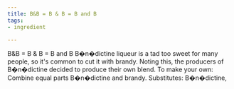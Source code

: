 ```yaml
---
title: B&B = B & B = B and B
tags:
- ingredient

---
```

B&B = B & B = B and B B�n�dictine liqueur is a tad too sweet for many people, so it's common to cut it with brandy. Noting this, the producers of B�n�dictine decided to produce their own blend. To make your own: Combine equal parts B�n�dictine and brandy. Substitutes: B�n�dictine,

